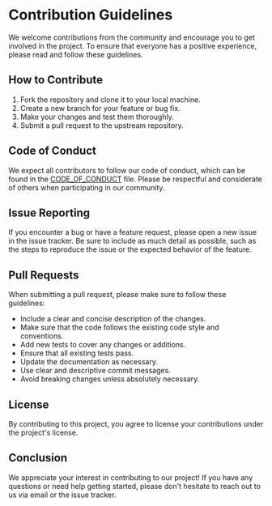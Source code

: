 # Contribution Guidelines
We welcome contributions from the community and encourage you to get involved in the project. To ensure that everyone has a positive experience, please read and follow these guidelines.

## How to Contribute
<ol>
<li>Fork the repository and clone it to your local machine.</li>
<li>Create a new branch for your feature or bug fix.</li>
<li>Make your changes and test them thoroughly.</li>
<li>Submit a pull request to the upstream repository.</li>
</ol>

## Code of Conduct
We expect all contributors to follow our code of conduct, which can be found in the [CODE_OF_CONDUCT](https://github.com/MindQuil/MindQuil/blob/main/CODE_OF_CONDUCT.md) file. Please be respectful and considerate of others when participating in our community.

## Issue Reporting
If you encounter a bug or have a feature request, please open a new issue in the issue tracker. Be sure to include as much detail as possible, such as the steps to reproduce the issue or the expected behavior of the feature.

## Pull Requests
When submitting a pull request, please make sure to follow these guidelines:

<ul>
<li>Include a clear and concise description of the changes.</li>
<li>Make sure that the code follows the existing code style and conventions.</li>
<li>Add new tests to cover any changes or additions.</li>
<li>Ensure that all existing tests pass.</li>
<li>Update the documentation as necessary.</li>
<li>Use clear and descriptive commit messages.</li>
<li>Avoid breaking changes unless absolutely necessary.</li>
</ul>

## License
By contributing to this project, you agree to license your contributions under the project's license.

## Conclusion
We appreciate your interest in contributing to our project! If you have any questions or need help getting started, please don't hesitate to reach out to us via email or the issue tracker.
